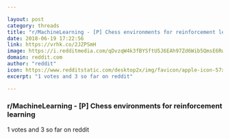 ```yaml
---

layout: post
category: threads
title: "r/MachineLearning - [P] Chess environments for reinforcement learning"
date: 2018-06-19 17:22:56
link: https://vrhk.co/2JZPSmH
image: https://i.redditmedia.com/qDvzqW4k3fBYSftU5J6EAh97Zd6Wib5QmsE6Rw2wdZQ.jpg?s=6bd125ab0618210fd7acb568759a394a
domain: reddit.com
author: "reddit"
icon: https://www.redditstatic.com/desktop2x/img/favicon/apple-icon-57x57.png
excerpt: "1 votes and 3 so far on reddit"

---
```


### r/MachineLearning - [P] Chess environments for reinforcement learning

1 votes and 3 so far on reddit